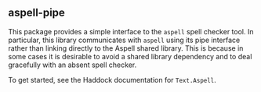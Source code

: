 
aspell-pipe
-----------

This package provides a simple interface to the `aspell` spell checker
tool. In particular, this library communicates with `aspell` using
its pipe interface rather than linking directly to the Aspell shared
library. This is because in some cases it is desirable to avoid a shared
library dependency and to deal gracefully with an absent spell checker.

To get started, see the Haddock documentation for `Text.Aspell`.
